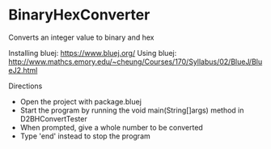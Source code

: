 # BinaryHexConverter
Converts an integer value to binary and hex 

Installing bluej: https://www.bluej.org/ 
Using bluej:      http://www.mathcs.emory.edu/~cheung/Courses/170/Syllabus/02/BlueJ/BlueJ2.html

Directions
- Open the project with package.bluej
- Start the program by running the void main(String[]args) method in D2BHConvertTester
- When prompted, give a whole number to be converted
- Type 'end' instead to stop the program
